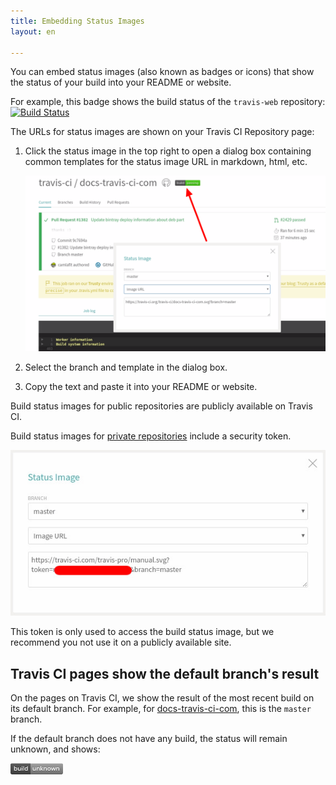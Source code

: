 ```yaml
---
title: Embedding Status Images
layout: en

---
```


You can embed status images (also known as badges or icons) that show the
status of your build into your README or website.

For example, this badge shows the build status of the `travis-web` repository:
[![Build Status](https://travis-ci.org/travis-ci/travis-web.svg?branch=master)](https://travis-ci.org/travis-ci/travis-web)

The URLs for status images are shown on your Travis CI Repository page:

1. Click the status image in the top right to open a dialog box containing common
   templates for the status image URL in markdown, html, etc.

   ![Screenshot of repository badge](/images/status_image_public.jpg)

2. Select the branch and template in the dialog box.

3. Copy the text and paste it into your README or website.

Build status images for public repositories are publicly available on Travis CI.

Build status images for [private repositories](https://travis-ci.com) include
a security token.

![Screenshot of private repository badge](/images/status_image_private.jpg)

This token is only used to access the build status image, but we recommend you
not use it on a publicly available site.

## Travis CI pages show the default branch's result

On the pages on Travis CI, we show the result of the most recent
build on its default branch.
For example, for [docs-travis-ci-com](https://travis-ci.org/travis-ci/docs-travis-ci-com/builds),
this is the `master` branch.

If the default branch does not have any build, the status will remain
unknown, and shows:

![unknown status image](https://raw.githubusercontent.com/travis-ci/travis-api/master/public/images/result/unknown.png)
